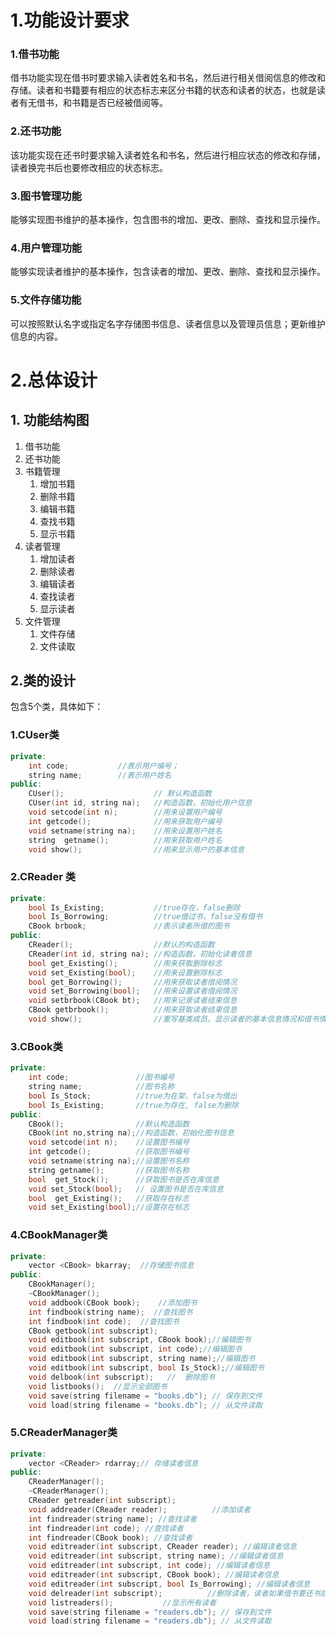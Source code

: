 ﻿# 1.功能设计要求

###  1.借书功能

借书功能实现在借书时要求输入读者姓名和书名，然后进行相关借阅信息的修改和存储。读者和书籍要有相应的状态标志来区分书籍的状态和读者的状态，也就是读者有无借书，和书籍是否已经被借阅等。

###  2.还书功能

该功能实现在还书时要求输入读者姓名和书名，然后进行相应状态的修改和存储，读者换完书后也要修改相应的状态标志。

###  3.图书管理功能

能够实现图书维护的基本操作，包含图书的增加、更改、删除、查找和显示操作。

###  4.用户管理功能

能够实现读者维护的基本操作，包含读者的增加、更改、删除、查找和显示操作。

###  5.文件存储功能

可以按照默认名字或指定名字存储图书信息、读者信息以及管理员信息；更新维护信息的内容。

# 2.总体设计

## 1. 功能结构图

1. 借书功能
2. 还书功能
3. 书籍管理
    1. 增加书籍
    2. 删除书籍
    3. 编辑书籍
    4. 查找书籍
    5. 显示书籍
4. 读者管理
    1. 增加读者
    2. 删除读者
    3. 编辑读者
    4. 查找读者
    5. 显示读者
5. 文件管理
    1. 文件存储
    2. 文件读取

##  2.类的设计

包含5个类，具体如下：

###  1.CUser类

``` c++
private:
    int code;           //表示用户编号；
    string name;        //表示用户姓名
public:
    CUser();                    // 默认构造函数
    CUser(int id, string na);   //构造函数，初始化用户信息
    void setcode(int n);        //用来设置用户编号
    int getcode();              //用来获取用户编号
    void setname(string na);    //用来设置用户姓名
    string  getname();          //用来获取用户姓名
    void show();                //用来显示用户的基本信息
```

### 2.CReader 类

``` c++
private:
    bool Is_Existing;           //true存在，false删除
    bool Is_Borrowing;          //true借过书，false没有借书
    CBook brbook;               //表示读者所借的图书
public:
    CReader();                  //默认的构造函数
    CReader(int id, string na); //构造函数，初始化读者信息
    bool get_Existing();        //用来获取删除标志
    void set_Existing(bool);    //用来设置删除标志
    bool get_Borrowing();       //用来获取读者借阅情况
    void set_Borrowing(bool);   //用来设置读者借阅情况
    void setbrbook(CBook bt);   //用来记录读者结束信息
    CBook getbrbook();          //用来获取读者结束信息
    void show();                //重写基类成员，显示读者的基本信息情况和借书情况
```

### 3.CBook类

``` c++
private:
    int code;               //图书编号
    string name;            //图书名称
    bool Is_Stock;          //true为在架，false为借出
    bool Is_Existing;       //true为存在, false为删除
public:
    CBook();                //默认构造函数
    CBook(int no,string na);//构造函数，初始化图书信息
    void setcode(int n);    //设置图书编号
    int getcode();          //获取图书编号
    void setname(string na);//设置图书名称
    string getname();       //获取图书名称
    bool  get_Stock();      //获取图书是否在库信息
    void set_Stock(bool);   // 设置图书是否在库信息
    bool  get_Existing();   //获取存在标志
    void set_Existing(bool);//设置存在标志
```

### 4.CBookManager类

``` c++
private:
	vector <CBook> bkarray;  //存储图书信息
public:
	CBookManager();
	~CBookManager();
	void addbook(CBook book);    //添加图书
	int findbook(string name);  //查找图书
	int findbook(int code);  //查找图书
	CBook getbook(int subscript);
	void editbook(int subscript, CBook book);//编辑图书
	void editbook(int subscript, int code);//编辑图书
	void editbook(int subscript, string name);//编辑图书
	void editbook(int subscript, bool Is_Stock);//编辑图书
	void delbook(int subscript);   //  删除图书
	void listbooks();  //显示全部图书
	void save(string filename = "books.db"); // 保存到文件
	void load(string filename = "books.db"); // 从文件读取
```

### 5.CReaderManager类

``` c++
private:
	vector <CReader> rdarray;// 存储读者信息
public:
	CReaderManager();
	~CReaderManager();
	CReader getreader(int subscript);
	void addreader(CReader reader);          //添加读者
	int findreader(string name); //查找读者
	int findreader(int code); //查找读者
	int findreader(CBook book); //查找读者
	void editreader(int subscript, CReader reader); //编辑读者信息
	void editreader(int subscript, string name); //编辑读者信息
	void editreader(int subscript, int code); //编辑读者信息
	void editreader(int subscript, CBook book); //编辑读者信息
	void editreader(int subscript, bool Is_Borrowing); //编辑读者信息
	void delreader(int subscript);          //删除读者，读者如果借书要还书后才能删除
	void listreaders();           //显示所有读者
	void save(string filename = "readers.db"); // 保存到文件
	void load(string filename = "readers.db"); // 从文件读取
```